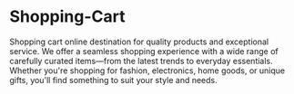 # Shopping-Cart
Shopping cart online destination for quality products and exceptional service. We offer a seamless shopping experience with a wide range of carefully curated items—from the latest trends to everyday essentials. Whether you're shopping for fashion, electronics, home goods, or unique gifts, you'll find something to suit your style and needs.  
